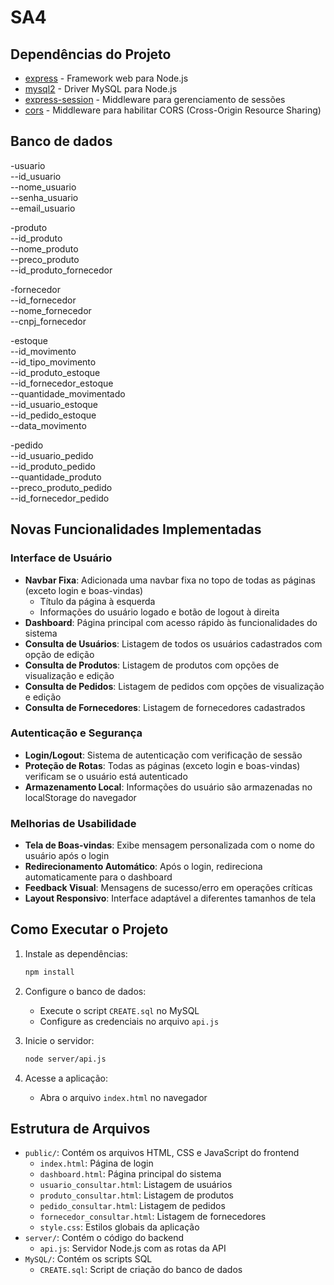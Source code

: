 # SA4

## Dependências do Projeto

- [express](https://expressjs.com/) - Framework web para Node.js
- [mysql2](https://www.npmjs.com/package/mysql2) - Driver MySQL para Node.js
- [express-session](https://www.npmjs.com/package/express-session) - Middleware para gerenciamento de sessões
- [cors](https://www.npmjs.com/package/cors) - Middleware para habilitar CORS (Cross-Origin Resource Sharing)

## Banco de dados

-usuario\
--id_usuario\
--nome_usuario\
--senha_usuario\
--email_usuario

-produto\
--id_produto\
--nome_produto\
--preco_produto\
--id_produto_fornecedor

-fornecedor\
--id_fornecedor\
--nome_fornecedor\
--cnpj_fornecedor

-estoque\
--id_movimento\
--id_tipo_movimento\
--id_produto_estoque\
--id_fornecedor_estoque\
--quantidade_movimentado\
--id_usuario_estoque\
--id_pedido_estoque\
--data_movimento

-pedido\
--id_usuario_pedido\
--id_produto_pedido\
--quantidade_produto\
--preco_produto_pedido\
--id_fornecedor_pedido

## Novas Funcionalidades Implementadas

### Interface de Usuário
- **Navbar Fixa**: Adicionada uma navbar fixa no topo de todas as páginas (exceto login e boas-vindas)
  - Título da página à esquerda
  - Informações do usuário logado e botão de logout à direita
- **Dashboard**: Página principal com acesso rápido às funcionalidades do sistema
- **Consulta de Usuários**: Listagem de todos os usuários cadastrados com opção de edição
- **Consulta de Produtos**: Listagem de produtos com opções de visualização e edição
- **Consulta de Pedidos**: Listagem de pedidos com opções de visualização e edição
- **Consulta de Fornecedores**: Listagem de fornecedores cadastrados

### Autenticação e Segurança
- **Login/Logout**: Sistema de autenticação com verificação de sessão
- **Proteção de Rotas**: Todas as páginas (exceto login e boas-vindas) verificam se o usuário está autenticado
- **Armazenamento Local**: Informações do usuário são armazenadas no localStorage do navegador

### Melhorias de Usabilidade
- **Tela de Boas-vindas**: Exibe mensagem personalizada com o nome do usuário após o login
- **Redirecionamento Automático**: Após o login, redireciona automaticamente para o dashboard
- **Feedback Visual**: Mensagens de sucesso/erro em operações críticas
- **Layout Responsivo**: Interface adaptável a diferentes tamanhos de tela

## Como Executar o Projeto

1. Instale as dependências:
   ```bash
   npm install
   ```

2. Configure o banco de dados:
   - Execute o script `CREATE.sql` no MySQL
   - Configure as credenciais no arquivo `api.js`

3. Inicie o servidor:
   ```bash
   node server/api.js
   ```

4. Acesse a aplicação:
   - Abra o arquivo `index.html` no navegador

## Estrutura de Arquivos

- `public/`: Contém os arquivos HTML, CSS e JavaScript do frontend
  - `index.html`: Página de login
  - `dashboard.html`: Página principal do sistema
  - `usuario_consultar.html`: Listagem de usuários
  - `produto_consultar.html`: Listagem de produtos
  - `pedido_consultar.html`: Listagem de pedidos
  - `fornecedor_consultar.html`: Listagem de fornecedores
  - `style.css`: Estilos globais da aplicação
- `server/`: Contém o código do backend
  - `api.js`: Servidor Node.js com as rotas da API
- `MySQL/`: Contém os scripts SQL
  - `CREATE.sql`: Script de criação do banco de dados

